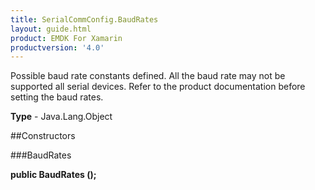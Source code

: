 ```yaml
---
title: SerialCommConfig.BaudRates
layout: guide.html
product: EMDK For Xamarin 
productversion: '4.0' 
---
```

Possible baud rate constants defined. All the baud rate may not be supported all serial devices. Refer to the product documentation before setting the baud rates.

**Type** - Java.Lang.Object

##Constructors

###BaudRates

**public BaudRates ();**


        

